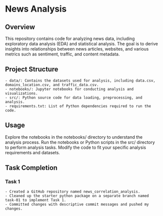 
# News Analysis

## Overview

This repository contains code for analyzing news data, including exploratory data analysis (EDA) and statistical analysis. The goal is to derive insights into relationships between news articles, websites, and various metrics such as sentiment, traffic, and content metadata.

## Project Structure

    - data/: Contains the datasets used for analysis, including data.csv, domains_location.csv, and traffic_data.csv.
    - notebooks/: Jupyter notebooks for conducting analysis and visualizations.
    - src/: Python source code for data loading, preprocessing, and analysis.
    - requirements.txt: List of Python dependencies required to run the code.

## Usage

Explore the notebooks in the notebooks/ directory to understand the analysis process.
Run the notebooks or Python scripts in the src/ directory to perform analysis tasks.
Modify the code to fit your specific analysis requirements and datasets.

## Task Completion

### Task 1

    - Created a GitHub repository named news_correlation_analysis.
    - Cleaned up the starter python package on a separate branch named task-01 to implement Task 1.
    - Committed changes with descriptive commit messages and pushed my changes.